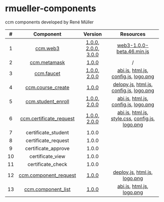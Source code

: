 # rmueller-components
ccm components developed by René Müller

| # | Component | Version | Resources |
|:---:|:---:|:---:|:---:|
| 1 | [ccm.web3](https://gitlab.com/master-thesis-19/ccm_components/web3/ccm.web3.js) | [1.0.0](https://gitlab.com/master-thesis-19/ccm_components/web3/versions/ccm.web3-1.0.0.js), [2.0.0](https://gitlab.com/master-thesis-19/ccm_components/web3/versions/ccm.web3-2.0.0.js), [3.0.0](https://gitlab.com/master-thesis-19/ccm_components/web3/versions/ccm.web3-3.0.0.js) | [web3-1.0.0-beta.46.min.js](https://gitlab.com/master-thesis-19/ccm_components/web3/resources/web3-1.0.0-beta.46.min.js) |
| 2 | [ccm.metamask](https://gitlab.com/master-thesis-19/ccm_components/metamask/ccm.metamask.js) | [1.0.0](https://gitlab.com/master-thesis-19/ccm_components/metamask/versions/ccm.metamask-1.0.0.js) | / |
| 3 | [ccm.faucet](https://gitlab.com/master-thesis-19/ccm_components/faucet/ccm.faucet.js) | [1.0.0](https://gitlab.com/master-thesis-19/ccm_components/faucet/versions/ccm.faucet-1.0.0.js), [2.0.0](https://gitlab.com/master-thesis-19/ccm_components/faucet/versions/ccm.faucet-2.0.0.js) | [abi.js](https://gitlab.com/master-thesis-19/ccm_components/faucet/resources/abi.js), [html.js](https://gitlab.com/master-thesis-19/ccm_components/faucet/resources/html.js), [config.js](https://gitlab.com/master-thesis-19/ccm_components/faucet/resources/config.js), [logo.png](https://gitlab.com/master-thesis-19/ccm_components/faucet/resources/logo.png) |
| 4 | [ccm.course_create](https://gitlab.com/master-thesis-19/ccm_components/course_create/ccm.course_create.js) | [1.0.0](https://gitlab.com/master-thesis-19/ccm_components/course_create/versions/ccm.course_create-1.0.0.js) | [delopy.js](https://gitlab.com/master-thesis-19/ccm_components/course_create/resources/deploy.js), [html.js](https://gitlab.com/master-thesis-19/ccm_components/course_create/resources/html.js), [config.js](https://gitlab.com/master-thesis-19/ccm_components/course_create/resources/config.js), [logo.png](https://gitlab.com/master-thesis-19/ccm_components/course_create/resources/logo.png) |
| 5 | [ccm.student_enroll](https://gitlab.com/master-thesis-19/ccm_components/student_enroll/ccm.student_enroll.js) | [1.0.0](https://gitlab.com/master-thesis-19/ccm_components/student_enroll/versions/ccm.student_enroll-1.0.0.js), [2.0.0](https://gitlab.com/master-thesis-19/ccm_components/student_enroll/versions/ccm.student_enroll-2.0.0.js) | [abi.js](https://gitlab.com/master-thesis-19/ccm_components/student_enroll/resources/abi.js), [html.js](https://gitlab.com/master-thesis-19/ccm_components/student_enroll/resources/html.js), [config.js](https://gitlab.com/master-thesis-19/ccm_components/student_enroll/resources/config.js), [logo.png](https://gitlab.com/master-thesis-19/ccm_components/student_enroll/resources/logo.png) |
| 6 | [ccm.certificate_request](https://gitlab.com/master-thesis-19/ccm_components/certificate_request/ccm.certificate_request.js) | [1.0.0](https://gitlab.com/master-thesis-19/ccm_components/certificate_request/versions/ccm.certificate_request-1.0.0.js), [2.0.0](https://gitlab.com/master-thesis-19/ccm_components/certificate_request/versions/ccm.certificate_request-2.0.0.js) | [abi.js](https://gitlab.com/master-thesis-19/ccm_components/certificate_request/resources/abi.js), [html.js](https://gitlab.com/master-thesis-19/ccm_components/certificate_request/resources/html.js), [style.css](https://gitlab.com/master-thesis-19/ccm_components/certificate_request/resources/style.css), [config.js](https://gitlab.com/master-thesis-19/ccm_components/certificate_request/resources/config.js), [logo.png](https://gitlab.com/master-thesis-19/ccm_components/certificate_request/resources/logo.png) |
| 7 | certificate_student | 1.0.0 |  |
| 8 | certificate_request | 1.0.0 |  |
| 9 | certificate_approve | 1.0.0 |  |
| 10 | certificate_view | 1.0.0 |  |
| 11 | certificate_check | 1.0.0 |  |
| 12 | [ccm.component_request](https://gitlab.com/master-thesis-19/ccm_components/component_request/ccm.component_request.js) | [1.0.0](https://gitlab.com/master-thesis-19/ccm_components/component_request/versions/ccm.component_request-1.0.0.js) | [deploy.js](https://gitlab.com/master-thesis-19/ccm_components/component_request/resources/deploy.js), [html.js](https://gitlab.com/master-thesis-19/ccm_components/component_request/resources/html.js), [logo.png](https://gitlab.com/master-thesis-19/ccm_components/component_request/resources/logo.png) |
| 13 | [ccm.component_list](https://gitlab.com/master-thesis-19/ccm_components/component_list/ccm.component_list.js) | [1.0.0](https://gitlab.com/master-thesis-19/ccm_components/component_list/versions/ccm.component_list-1.0.0.js) | [abi.js](https://gitlab.com/master-thesis-19/ccm_components/component_list/resources/abi.js), [html.js](https://gitlab.com/master-thesis-19/ccm_components/component_list/resources/html.js), [logo.png](https://gitlab.com/master-thesis-19/ccm_components/component_list/resources/logo.png) |
